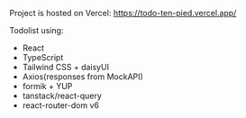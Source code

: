 Project is hosted on Vercel:
https://todo-ten-pied.vercel.app/

Todolist using:
- React
- TypeScript
- Tailwind CSS + daisyUI
- Axios(responses from MockAPI)
- formik + YUP
- tanstack/react-query
- react-router-dom v6
